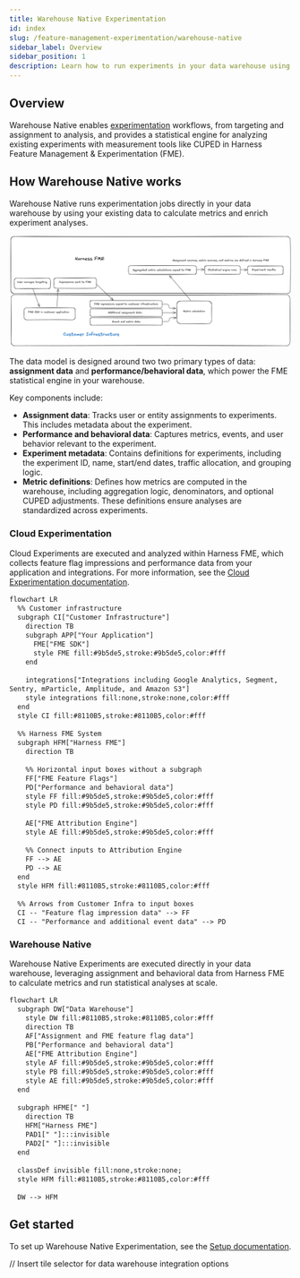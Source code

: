 ```yaml
---
title: Warehouse Native Experimentation
id: index
slug: /feature-management-experimentation/warehouse-native
sidebar_label: Overview
sidebar_position: 1
description: Learn how to run experiments in your data warehouse using Harness Feature Management & Experimentation (FME).
---
```


<CTABanner
  buttonText="Request Access"
  title="Warehouse Native is in beta!"
  tagline="Get early access to run Harness FME experiments directly in your data warehouse."
  link="https://developer.harness.io/docs/feature-management-experimentation/fme-support"
  closable={true}
  target="_self"
/>

## Overview

Warehouse Native enables [experimentation](/docs/feature-management-experimentation/experimentation/setup/) workflows, from targeting and assignment to analysis, and provides a statistical engine for analyzing existing experiments with measurement tools like CUPED in Harness Feature Management & Experimentation (FME).

## How Warehouse Native works

Warehouse Native runs experimentation jobs directly in your <Tooltip id="fme.warehouse-native.data-warehouse">data warehouse</Tooltip> by using your existing data to calculate metrics and enrich experiment analyses. 

![](./static/data-flow.png)

The data model is designed around two two primary types of data: **assignment data** and **performance/behavioral data**, which power the FME statistical engine in your warehouse. 

Key components include:

- **Assignment data**: Tracks user or entity assignments to experiments. This includes metadata about the experiment.
- **Performance and behavioral data**: Captures metrics, events, and user behavior relevant to the experiment.
- **Experiment metadata**: Contains definitions for experiments, including the experiment ID, name, start/end dates, traffic allocation, and grouping logic.
- **Metric definitions**: Defines how metrics are computed in the warehouse, including aggregation logic, denominators, and optional CUPED adjustments. These definitions ensure analyses are standardized across experiments.

### Cloud Experimentation

<Tooltip id="fme.warehouse-native.cloud-experimentation">Cloud Experiments</Tooltip> are executed and analyzed within Harness FME, which collects feature flag impressions and performance data from your application and integrations. For more information, see the [Cloud Experimentation documentation](/docs/feature-management-experimentation/experimentation).

```mermaid
flowchart LR
  %% Customer infrastructure
  subgraph CI["Customer Infrastructure"]
    direction TB
    subgraph APP["Your Application"]
      FME["FME SDK"]
      style FME fill:#9b5de5,stroke:#9b5de5,color:#fff
    end

    integrations["Integrations including Google Analytics, Segment, Sentry, mParticle, Amplitude, and Amazon S3"]
    style integrations fill:none,stroke:none,color:#fff
  end
  style CI fill:#8110B5,stroke:#8110B5,color:#fff

  %% Harness FME System
  subgraph HFM["Harness FME"]
    direction TB

    %% Horizontal input boxes without a subgraph
    FF["FME Feature Flags"]
    PD["Performance and behavioral data"]
    style FF fill:#9b5de5,stroke:#9b5de5,color:#fff
    style PD fill:#9b5de5,stroke:#9b5de5,color:#fff

    AE["FME Attribution Engine"]
    style AE fill:#9b5de5,stroke:#9b5de5,color:#fff

    %% Connect inputs to Attribution Engine
    FF --> AE
    PD --> AE
  end
  style HFM fill:#8110B5,stroke:#8110B5,color:#fff

  %% Arrows from Customer Infra to input boxes
  CI -- "Feature flag impression data" --> FF
  CI -- "Performance and additional event data" --> PD
```

### Warehouse Native

<Tooltip id="fme.warehouse-native.warehouse-native">Warehouse Native Experiments</Tooltip> are executed directly in your data warehouse, leveraging assignment and behavioral data from Harness FME to calculate metrics and run statistical analyses at scale. 

```mermaid
flowchart LR
  subgraph DW["Data Warehouse"]
    style DW fill:#8110B5,stroke:#8110B5,color:#fff
    direction TB
    AF["Assignment and FME feature flag data"]
    PB["Performance and behavioral data"]
    AE["FME Attribution Engine"]
    style AF fill:#9b5de5,stroke:#9b5de5,color:#fff
    style PB fill:#9b5de5,stroke:#9b5de5,color:#fff
    style AE fill:#9b5de5,stroke:#9b5de5,color:#fff
  end

  subgraph HFME[" "]
    direction TB
    HFM["Harness FME"]
    PAD1[" "]:::invisible
    PAD2[" "]:::invisible
  end

  classDef invisible fill:none,stroke:none;
  style HFM fill:#8110B5,stroke:#8110B5,color:#fff

  DW --> HFM

```

## Get started

To set up Warehouse Native Experimentation, see the [Setup documentation](/docs/feature-management-experimentation/warehouse-native/setup/).

// Insert tile selector for data warehouse integration options